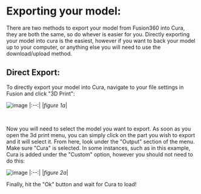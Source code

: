 # Exporting your model:

There are two methods to export your model from Fusion360 into Cura, they are both the same, so do whever is easier for you. Directly exporting your model into cura is the easiest, however if you want to back your model up to your computer, or anything else you will need to use the download/upload method.

## Direct Export:

To directly export your model into Cura, navigate to your file settings in Fusion and click "3D Print":

![image](https://user-images.githubusercontent.com/61284764/224889130-281dce25-8c76-44bb-b015-0994b535ca12.png)
|:--:|
|*figure 1a*|
<br>

<br>

Now you will need to select the model you want to export. As soon as you open the 3d print menu, you can simply click on the part you wish to export and it will select it. From here, look under the "Output" section of the menu. Make sure "Cura" is selected. In some instances, such as in this example, Cura is added under the "Custom" option, however you should not need to do this:

![image](https://user-images.githubusercontent.com/61284764/224889263-948ccea0-c965-4bcc-8544-c27bb383f805.png)
|:--:|
|*figure 2a*|

Finally, hit the "Ok" button and wait for Cura to load!
